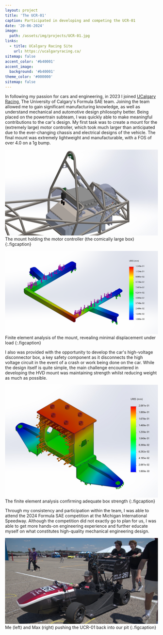 ```yaml
---
layout: project
title: 'The UCR-01'
caption: Participated in developing and competing the UCR-01
date: '20-06-2024'
image: 
  path: /assets/img/projects/UCR-01.jpg
links:
  - title: UCalgary Racing Site
    url: https://ucalgaryracing.ca/
sitemap: false
accent_color: '#b40001'
accent_image:
  background: '#b40001'
theme_color: '#000000'
sitemap: false
---
```

In following my passion for cars and engineering, in 2023 I joined [UCalgary Racing](https://bre-group.ca/), The University of Calgary's Formula SAE team. Joining the team allowed me to gain significant manufacturing knowledge, as well as understand mechanical and automotive design philosophy better. Being placed on the powertrain subteam, I was quickly able to make meaningful contributions to the car's design. My first task was to create a mount for the (extremely large) motor controller, which took much larger than anticipated due to the ever-changing chassis and electrical designs of the vehicle. The final mount was extremely lightweight and manufacturable, with a FOS of over 4.0 on a 1g bump.

![Mount view](\assets\img\projects\bamocar_mount.jpg)
The mount holding the motor controller (the comically large box)
{:.figcaption}

![Mount FEA](\assets\img\projects\bamocar_mount_fea.jpg)
Finite element analysis of the mount, revealing minimal displacement under load
{:.figcaption}

I also was provided with the opportunity to develop the car's high-voltage disconnector box, a key safety component as it disconnects the high voltage circuit in the event of a crash or work being done on the car. While the design itself is quite simple, the main challenge encountered in developing the HVD mount was maintaining strength whilst reducing weight as much as possible.

![HVD box view](\assets\img\projects\HVD_FEA.jpg)
The finite element analysis confirming adequate box strength
{:.figcaption}

Through my consistency and participation within the team, I was able to attend the 2024 Formula SAE competition at the Michigan International Speedway. Although the competition did not exactly go to plan for us, I was able to get more hands-on engineering experience and further educate myself on what constitutes high-quality mechanical engineering design.

![Me pushing UCR-01](\assets\img\projects\pushing_ucr_01.jpg)
Me (left) and Max (right) pushing the UCR-01 back into our pit
{:.figcaption}